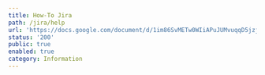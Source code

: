 ```yaml
---
title: How-To Jira
path: /jira/help
url: 'https://docs.google.com/document/d/1im86SvMETw0WIiAPuJUMvuqqD5jzjlanwcLjBDhT1w8/edit'
status: '200'
public: true
enabled: true
category: Information
---
```

